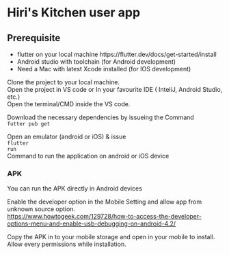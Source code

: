# Hiri's Kitchen user app

## Prerequisite

<ul>
<li>flutter on your local machine https://flutter.dev/docs/get-started/install </li>
<li>Android studio with toolchain (for Android development)</li>
<li>Need a Mac with latest Xcode installed (for IOS development)</li>
</ul>

Clone the project to your local machine.<br>
Open the project in VS code or In your favourite IDE ( InteliJ, Android Studio, etc.)<br>
Open the terminal/CMD inside the VS code.<br>

Download the necessary dependencies by issueing the Command<br>
<code>futter pub get</code>

Open an emulator (android or iOS) & issue<br>
<code>flutter run</code></br>
Command to run the application on android or iOS device<br>

### APK

You can run the APK directly in Android devices <br>

Enable the developer option in the Mobile Setting and allow app from unknown source option.<br>
https://www.howtogeek.com/129728/how-to-access-the-developer-options-menu-and-enable-usb-debugging-on-android-4.2/<br>

Copy the APK in to your mobile storage and open in your mobile to install.<br>
Allow every permissions while installation.<br>
